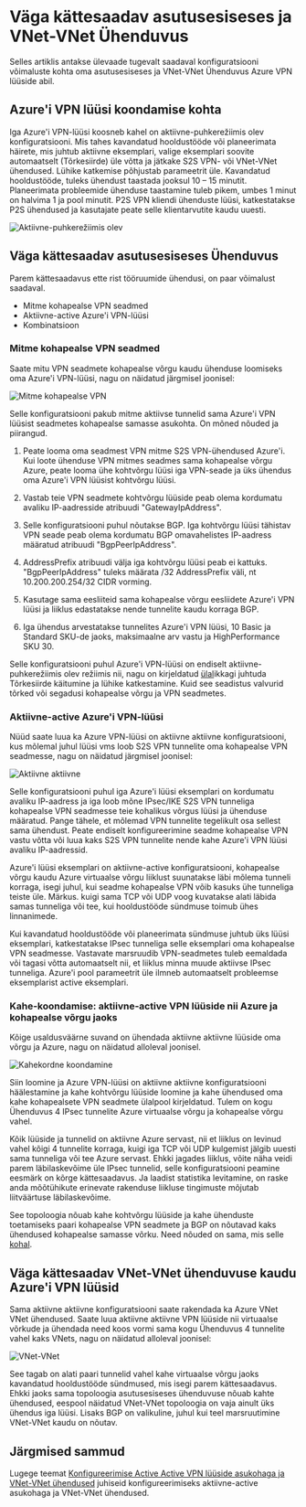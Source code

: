 <properties
   pageTitle="Azure'i VPN lüüside tugevalt saadaval konfiguratsioone ülevaade | Microsoft Azure'i"
   description="Selles artiklis antakse ülevaade tugevalt saadaval konfiguratsiooni suvandid Azure'i VPN lüüside abil."
   services="vpn-gateway"
   documentationCenter="na"
   authors="yushwang"
   manager="rossort"
   editor=""
   tags=""/>

<tags
   ms.service="vpn-gateway"
   ms.devlang="na"
   ms.topic="article"
   ms.tgt_pltfrm="na"
   ms.workload="infrastructure-services"
   ms.date="09/24/2016"
   ms.author="yushwang"/>

# <a name="highly-available-cross-premises-and-vnet-to-vnet-connectivity"></a>Väga kättesaadav asutusesiseses ja VNet-VNet Ühenduvus

Selles artiklis antakse ülevaade tugevalt saadaval konfiguratsiooni võimaluste kohta oma asutusesiseses ja VNet-VNet Ühenduvus Azure VPN lüüside abil.

## <a name = "activestandby"></a>Azure'i VPN lüüsi koondamise kohta

Iga Azure'i VPN-lüüsi koosneb kahel on aktiivne-puhkerežiimis olev konfiguratsiooni. Mis tahes kavandatud hooldustööde või planeerimata häirete, mis juhtub aktiivne eksemplari, valige eksemplari soovite automaatselt (Tõrkesiirde) üle võtta ja jätkake S2S VPN- või VNet-VNet ühendused. Lühike katkemise põhjustab parameetrit üle. Kavandatud hooldustööde, tuleks ühendust taastada jooksul 10 – 15 minutit. Planeerimata probleemide ühenduse taastamine tuleb pikem, umbes 1 minut on halvima 1 ja pool minutit. P2S VPN kliendi ühenduste lüüsi, katkestatakse P2S ühendused ja kasutajate peate selle klientarvutite kaudu uuesti.

![Aktiivne-puhkerežiimis olev](./media/vpn-gateway-highlyavailable/active-standby.png)

## <a name="highly-available-cross-premises-connectivity"></a>Väga kättesaadav asutusesiseses Ühenduvus

Parem kättesaadavus ette rist tööruumide ühendusi, on paar võimalust saadaval.

- Mitme kohapealse VPN seadmed
- Aktiivne-active Azure'i VPN-lüüsi
- Kombinatsioon

### <a name = "activeactiveonprem"></a>Mitme kohapealse VPN seadmed

Saate mitu VPN seadmete kohapealse võrgu kaudu ühenduse loomiseks oma Azure'i VPN-lüüsi, nagu on näidatud järgmisel joonisel:

![Mitme kohapealse VPN](./media/vpn-gateway-highlyavailable/multiple-onprem-vpns.png)

Selle konfiguratsiooni pakub mitme aktiivse tunnelid sama Azure'i VPN lüüsist seadmetes kohapealse samasse asukohta. On mõned nõuded ja piirangud.

1. Peate looma oma seadmest VPN mitme S2S VPN-ühendused Azure'i. Kui loote ühenduse VPN mitmes seadmes sama kohapealse võrgu Azure, peate looma ühe kohtvõrgu lüüsi iga VPN-seade ja üks ühendus oma Azure'i VPN lüüsist kohtvõrgu lüüsi.

2. Vastab teie VPN seadmete kohtvõrgu lüüside peab olema kordumatu avaliku IP-aadresside atribuudi "GatewayIpAddress".

3. Selle konfiguratsiooni puhul nõutakse BGP. Iga kohtvõrgu lüüsi tähistav VPN seade peab olema kordumatu BGP omavahelistes IP-aadress määratud atribuudi "BgpPeerIpAddress".

4. AddressPrefix atribuudi välja iga kohtvõrgu lüüsi peab ei kattuks. "BgpPeerIpAddress" tuleks määrata /32 AddressPrefix väli, nt 10.200.200.254/32 CIDR vorming.

5. Kasutage sama eesliiteid sama kohapealse võrgu eesliidete Azure'i VPN lüüsi ja liiklus edastatakse nende tunnelite kaudu korraga BGP.

6. Iga ühendus arvestatakse tunnelites Azure'i VPN lüüsi, 10 Basic ja Standard SKU-de jaoks, maksimaalne arv vastu ja HighPerformance SKU 30. 

Selle konfiguratsiooni puhul Azure'i VPN-lüüsi on endiselt aktiivne-puhkerežiimis olev režiimis nii, nagu on kirjeldatud [ülal](#activestandby)ikkagi juhtuda Tõrkesiirde käitumine ja lühike katkestamine. Kuid see seadistus valvurid tõrked või segadusi kohapealse võrgu ja VPN seadmetes.
 
### <a name="active-active-azure-vpn-gateway"></a>Aktiivne-active Azure'i VPN-lüüsi

Nüüd saate luua ka Azure VPN-lüüsi on aktiivne aktiivne konfiguratsiooni, kus mõlemal juhul lüüsi vms loob S2S VPN tunnelite oma kohapealse VPN seadmesse, nagu on näidatud järgmisel joonisel:

![Aktiivne aktiivne](./media/vpn-gateway-highlyavailable/active-active.png)

Selle konfiguratsiooni puhul iga Azure'i lüüsi eksemplari on kordumatu avaliku IP-aadress ja iga loob mõne IPsec/IKE S2S VPN tunneliga kohapealse VPN seadmesse teie kohalikus võrgus lüüsi ja ühenduse määratud. Pange tähele, et mõlemad VPN tunnelite tegelikult osa sellest sama ühendust. Peate endiselt konfigureerimine seadme kohapealse VPN vastu võtta või luua kaks S2S VPN tunnelite nende kahe Azure'i VPN lüüsi avaliku IP-aadressid.

Azure'i lüüsi eksemplari on aktiivne-active konfiguratsiooni, kohapealse võrgu kaudu Azure virtuaalse võrgu liiklust suunatakse läbi mõlema tunneli korraga, isegi juhul, kui seadme kohapealse VPN võib kasuks ühe tunneliga teiste üle. Märkus. kuigi sama TCP või UDP voog kuvatakse alati läbida samas tunneliga või tee, kui hooldustööde sündmuse toimub ühes linnanimede.

Kui kavandatud hooldustööde või planeerimata sündmuse juhtub üks lüüsi eksemplari, katkestatakse IPsec tunneliga selle eksemplari oma kohapealse VPN seadmesse. Vastavate marsruudib VPN-seadmetes tuleb eemaldada või tagasi võtta automaatselt nii, et liiklus minna muude aktiivse IPsec tunneliga. Azure'i pool parameetrit üle ilmneb automaatselt probleemse eksemplarist active eksemplari.

### <a name="dual-redundancy-active-active-vpn-gateways-for-both-azure-and-on-premises-networks"></a>Kahe-koondamise: aktiivne-active VPN lüüside nii Azure ja kohapealse võrgu jaoks

Kõige usaldusväärne suvand on ühendada aktiivne aktiivne lüüside oma võrgu ja Azure, nagu on näidatud alloleval joonisel.

![Kahekordne koondamine](./media/vpn-gateway-highlyavailable/dual-redundancy.png)

Siin loomine ja Azure VPN-lüüsi on aktiivne aktiivne konfiguratsiooni häälestamine ja kahe kohtvõrgu lüüside loomine ja kahe ühendused oma kahe kohapealsete VPN seadmete ülalpool kirjeldatud. Tulem on kogu Ühenduvus 4 IPsec tunnelite Azure virtuaalse võrgu ja kohapealse võrgu vahel.

Kõik lüüside ja tunnelid on aktiivne Azure servast, nii et liiklus on levinud vahel kõigi 4 tunnelite korraga, kuigi iga TCP või UDP kulgemist jälgib uuesti sama tunneliga või tee Azure servast. Ehkki jagades liiklus, võite näha veidi parem läbilaskevõime üle IPsec tunnelid, selle konfiguratsiooni peamine eesmärk on kõrge kättesaadavus. Ja laadist statistika levitamine, on raske anda mõõtühikute erinevate rakenduse liikluse tingimuste mõjutab liitväärtuse läbilaskevõime.

See topoloogia nõuab kahe kohtvõrgu lüüside ja kahe ühenduste toetamiseks paari kohapealse VPN seadmete ja BGP on nõutavad kaks ühendused kohapealse samasse võrku. Need nõuded on sama, mis selle [kohal](#activeactiveonprem). 

## <a name="highly-available-vnet-to-vnet-connectivity-through-azure-vpn-gateways"></a>Väga kättesaadav VNet-VNet ühenduvuse kaudu Azure'i VPN lüüsid

Sama aktiivne aktiivne konfiguratsiooni saate rakendada ka Azure VNet VNet ühendused. Saate luua aktiivne aktiivne VPN lüüside nii virtuaalse võrkude ja ühendada need koos vormi sama kogu Ühenduvus 4 tunnelite vahel kaks VNets, nagu on näidatud alloleval joonisel:

![VNet-VNet](./media/vpn-gateway-highlyavailable/vnet-to-vnet.png)

See tagab on alati paari tunnelid vahel kahe virtuaalse võrgu jaoks kavandatud hooldustööde sündmused, mis isegi parem kättesaadavus. Ehkki jaoks sama topoloogia asutusesiseses ühenduvuse nõuab kahte ühendused, eespool näidatud VNet-VNet topoloogia on vaja ainult üks ühendus iga lüüsi. Lisaks BGP on valikuline, juhul kui teel marsruutimine VNet-VNet kaudu on nõutav.


## <a name="next-steps"></a>Järgmised sammud

Lugege teemat [Konfigureerimise Active Active VPN lüüside asukohaga ja VNet-VNet ühendused](vpn-gateway-activeactive-rm-powershell.md) juhiseid konfigureerimiseks aktiivne-active asukohaga ja VNet-VNet ühendused.

